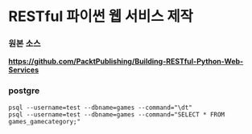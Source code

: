 # RESTful 파이썬 웹 서비스 제작

### 원본 소스
**https://github.com/PacktPublishing/Building-RESTful-Python-Web-Services**


### postgre
```
psql --username=test --dbname=games --command="\dt"
psql --username=test --dbname=games --command="SELECT * FROM games_gamecategory;"
```

